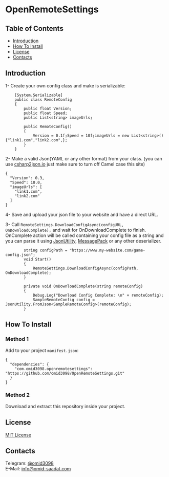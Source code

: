 # OpenRemoteSettings

## Table of Contents

- [Introduction](#introduction)
- [How To Install](#how-to-install)
- [License](#license)
- [Contacts](#contacts)

## Introduction

1- Create your own config class and make is serializable:

```#cs
    [System.Serializable]
    public class RemoteConfig
    {
        public float Version;
        public float Speed;
        public List<string> imageUrls;

        public RemoteConfig()
        {
            Version = 0.1f;Speed = 10f;imageUrls = new List<string>(){"link1.com","link2.com",};
        }
    }
```

2- Make a valid Json(YAML or any other format) from your class. (you can use [csharp2json.io](https://csharp2json.io/) just make sure to turn off Camel case this site)

```@json
{
  "Version": 0.3,
  "Speed": 10.0,
  "imageUrls": [
    "link1.com",
    "link2.com"
  ]
}
```

4- Save and upload your json file to your website and have a direct URL.

3- Call `RemoteSettings.DownloadConfigAsync(configURL, OnDownloadComplete);` and wait for OnDownloadComplete to finish.
OnComplete action will be called containing your config file as a string and you can parse it using [JsonUtility](https://docs.unity3d.com/Manual/JSONSerialization.html), [MessagePack](https://github.com/neuecc/MessagePack-CSharp) or any other deserializer.

```#cs
        string configPath = "https://www.my-website.com/game-config.json";
        void Start()
        {
            RemoteSettings.DownloadConfigAsync(configPath, OnDownloadComplete);
        }

        private void OnDownloadComplete(string remoteConfig)
        {
            Debug.Log("Download Config Complete: \n" + remoteConfig);
            SampleRemoteConfig config = JsonUtility.FromJson<SampleRemoteConfig>(remoteConfig);
        }
```

## How To Install

### Method 1

Add to your project `manifest.json`:

```#json
{
  "dependencies": {
    "com.omid3098.openremotesettings": "https://github.com/omid3098/OpenRemoteSettings.git"
  }
}
```

### Method 2

Download and extract this repository inside your project.

## License

[MIT License](LICENSE)

## Contacts

Telegram: [@omid3098](https://t.me/omid3098)  
E-Mail: [info@omid-saadat.com](mailto:info@omid-saadat.com)
